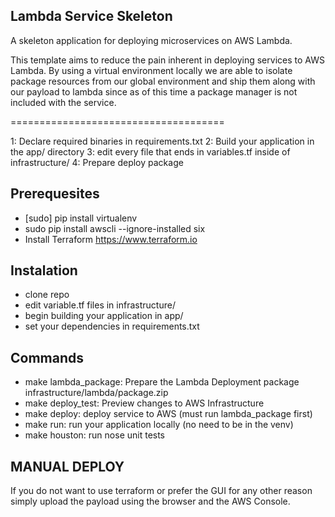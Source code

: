 ## Lambda Service Skeleton

A skeleton application for deploying microservices on AWS Lambda.

This template aims to reduce the pain inherent in deploying services to AWS Lambda.
By using a virtual environment locally we are able to isolate package resources from our 
global environment and ship them along with our payload to lambda since as of this time a package
manager is not included with the service. 

=====================================


1: Declare required binaries in requirements.txt
2: Build your application in the app/ directory
3: edit every file that ends in variables.tf inside of infrastructure/ 
4: Prepare deploy package 


Prerequesites
------------
- [sudo] pip install virtualenv 
- sudo pip install awscli --ignore-installed six
- Install Terraform https://www.terraform.io


Instalation
------------
- clone repo
- edit variable.tf files in infrastructure/
- begin building your application in app/
- set your dependencies in requirements.txt

Commands
------------
- make lambda_package: Prepare the Lambda Deployment package infrastructure/lambda/package.zip
- make deploy_test: Preview changes to AWS Infrastructure
- make deploy: deploy service to AWS (must run lambda_package first)
- make run: run your application locally (no need to be in the venv)
- make houston: run nose unit tests

MANUAL DEPLOY
------------
If you do not want to use terraform or prefer the GUI for any other reason simply upload the payload
using the browser and the AWS Console.
